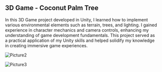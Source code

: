 ## 3D Game - Coconut Palm Tree

In this 3D Game project developed in Unity, I learned how to implement various environmental elements such as terrain, trees, and lighting. I gained experience in character mechanics and camera controls, enhancing my understanding of game development fundamentals. This project served as a practical application of my Unity skills and helped solidify my knowledge in creating immersive game experiences.

![Picture2](https://github.com/user-attachments/assets/73d6301f-2ce7-4472-bfab-68dd9782f121)

![Picture3](https://github.com/user-attachments/assets/e5a99722-3d4d-4c1c-b584-94959269c506)

